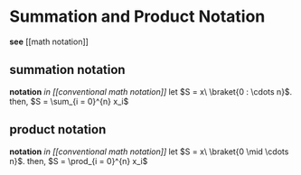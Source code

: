 # Summation and Product Notation

**see** [[math notation]]

## summation notation

**notation** _in [[conventional math notation]]_ let $S = x\ \braket{0 : \cdots n}$. then, $S = \sum_{i = 0}^{n} x_i$

## product notation

**notation** _in [[conventional math notation]]_ let $S = x\ \braket{0 \mid \cdots n}$. then, $S = \prod_{i = 0}^{n} x_i$
